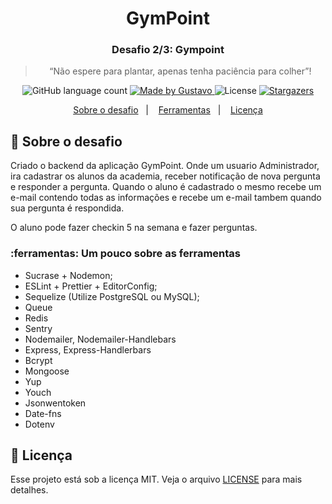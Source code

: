 <h1 align="center">
  GymPoint
</h1>

<h3 align="center">
  Desafio 2/3: Gympoint
</h3>

<blockquote align="center">“Não espere para plantar, apenas tenha paciência para colher”!</blockquote>

<p align="center">
  <img alt="GitHub language count" src="https://img.shields.io/github/languages/count/rocketseat/bootcamp-gostack-desafio-02?color=%2304D361">

  <a href="https://rocketseat.com.br">
    <img alt="Made by Gustavo" src="https://img.shields.io/badge/made%20by-Rocketseat-%2304D361">
  </a>

  <img alt="License" src="https://img.shields.io/badge/license-MIT-%2304D361">

  <a href="https://github.com/GustavoPrizon/gympoint_desafio01/stargazers">
    <img alt="Stargazers" src="https://img.shields.io/github/stars/rocketseat/bootcamp-gostack-desafio-02?style=social">
  </a>
</p>

<p align="center">
  <a href="#rocket-sobre-o-desafio">Sobre o desafio</a>&nbsp;&nbsp;&nbsp;|&nbsp;&nbsp;&nbsp;
  <a href="#-entrega">Ferramentas</a>&nbsp;&nbsp;&nbsp;|&nbsp;&nbsp;&nbsp;
  <a href="#memo-licença">Licença</a>
</p>

## :rocket: Sobre o desafio

Criado o backend da aplicação GymPoint. Onde um usuario Administrador, ira cadastrar os alunos da academia, receber notificação de nova pergunta e responder a pergunta. Quando o aluno é cadastrado o mesmo recebe um e-mail contendo todas as informações e recebe um e-mail tambem quando sua pergunta é respondida. 

O aluno pode fazer checkin 5 na semana e fazer perguntas. 

### :ferramentas: Um pouco sobre as ferramentas

- Sucrase + Nodemon;
- ESLint + Prettier + EditorConfig;
- Sequelize (Utilize PostgreSQL ou MySQL);
- Queue
- Redis
- Sentry
- Nodemailer, Nodemailer-Handlebars
- Express, Express-Handlerbars
- Bcrypt
- Mongoose
- Yup
- Youch
- Jsonwentoken
- Date-fns
- Dotenv

## :memo: Licença

Esse projeto está sob a licença MIT. Veja o arquivo [LICENSE](LICENSE.md) para mais detalhes.
